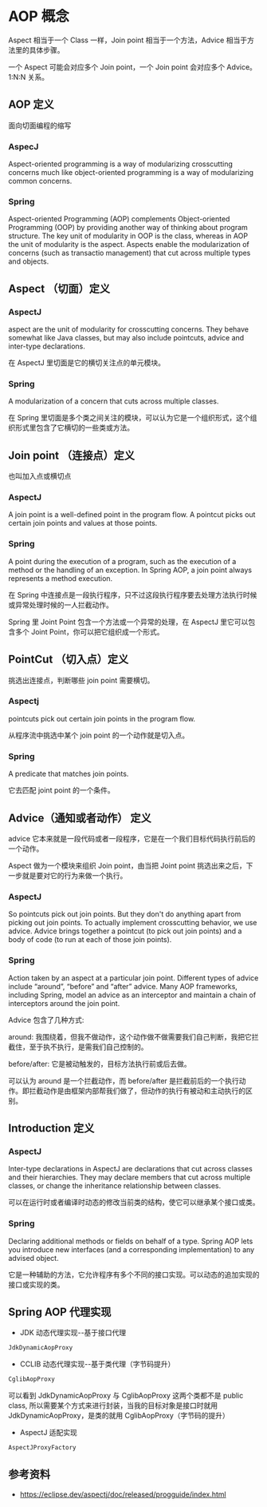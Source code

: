# AOP 概念

Aspect 相当于一个 Class 一样，Join point 相当于一个方法，Advice 相当于方法里的具体步骤。

一个 Aspect 可能会对应多个 Join point，一个 Join point 会对应多个 Advice。1:N:N 关系。

## AOP 定义

面向切面编程的缩写

### AspecJ

Aspect-oriented programming is a way of modularizing crosscutting concerns much like object-oriented programming is a way of modularizing common concerns.

### Spring

Aspect-oriented Programming (AOP) complements Object-oriented Programming (OOP) by providing another way of thinking about program structure. The key unit of modularity in OOP is the class, whereas in AOP the unit of modularity is the aspect. Aspects enable the modularization of concerns (such as transactio management) that cut across multiple types and objects.

## Aspect （切面）定义

### AspectJ

aspect are the unit of modularity for crosscutting concerns. They behave somewhat like Java classes, but may also include pointcuts, advice and inter-type declarations.

在 AspectJ 里切面是它的横切关注点的单元模块。

### Spring

A modularization of a concern that cuts across multiple classes.

在 Spring 里切面是多个类之间关注的模块，可以认为它是一个组织形式，这个组织形式里包含了它横切的一些类或方法。

## Join point （连接点）定义

也叫加入点或横切点

### AspectJ

A join point is a well-defined point in the program flow. A pointcut picks out certain join points and values at those points.

### Spring

A point during the execution of a program, such as the execution of a method or the handling of an exception. In Spring AOP, a join point always represents a method execution.

在 Spring 中连接点是一段执行程序，只不过这段执行程序要去处理方法执行时候或异常处理时候的一人拦截动作。

Spring 里 Joint Point 包含一个方法或一个异常的处理，在 AspectJ 里它可以包含多个 Joint Point，你可以把它组织成一个形式。

## PointCut （切入点）定义

挑选出连接点，判断哪些 join point 需要横切。

### Aspectj

pointcuts pick out certain join points in the program flow.

从程序流中挑选中某个 join point 的一个动作就是切入点。

### Spring

A predicate that matches join points.

它去匹配 joint point 的一个条件。

## Advice（通知或者动作） 定义

advice 它本来就是一段代码或者一段程序，它是在一个我们目标代码执行前后的一个动作。

Aspect 做为一个模块来组织 Join point，由当把 Joint point 挑选出来之后，下一步就是要对它的行为来做一个执行。

### AspectJ

So pointcuts pick out join points. But they don't do anything apart from picking out join points. To actually implement crosscutting behavior, we use advice. Advice brings together a pointcut (to pick out join points) and a body of code (to run at each of those join points).

### Spring

Action taken by an aspect at a particular join point. Different types of advice include “around”, “before” and “after” advice. Many AOP frameworks, including Spring, model an advice as an interceptor and maintain a chain of interceptors around the join point.

Advice 包含了几种方式:

around:  我围绕着，但我不做动作，这个动作做不做需要我们自己判断，我把它拦截住，至于执不执行，是需我们自己控制的。

before/after: 它是被动触发的，目标方法执行前或后去做。

可以认为 around 是一个拦截动作，而 before/after 是拦截前后的一个执行动作。即拦截动作是由框架内部帮我们做了，但动作的执行有被动和主动执行的区别。



## Introduction 定义

### AspectJ

Inter-type declarations in AspectJ are declarations that cut across classes and their hierarchies. They may declare members that cut across multiple classes, or change the inheritance relationship between classes.

可以在运行时或者编译时动态的修改当前类的结构，使它可以继承某个接口或类。

### Spring 

Declaring additional methods or fields on behalf of a type. Spring AOP lets you introduce new interfaces (and a corresponding implementation) to any advised object.

它是一种辅助的方法，它允许程序有多个不同的接口实现。可以动态的追加实现的接口或实现的类。


## Spring AOP 代理实现
* JDK 动态代理实现--基于接口代理
```java
JdkDynamicAopProxy
```
* CCLIB 动态代理实现--基于类代理（字节码提升）
```java
CglibAopProxy
```
可以看到 JdkDynamicAopProxy 与 CglibAopProxy 这两个类都不是 public class,
所以需要某个方式来进行封装，当我的目标对象是接口时就用 JdkDynamicAopProxy，是类的就用 CglibAopProxy（字节码的提升）

* AspectJ 适配实现
```java
AspectJProxyFactory
```


## 参考资料
* https://eclipse.dev/aspectj/doc/released/progguide/index.html